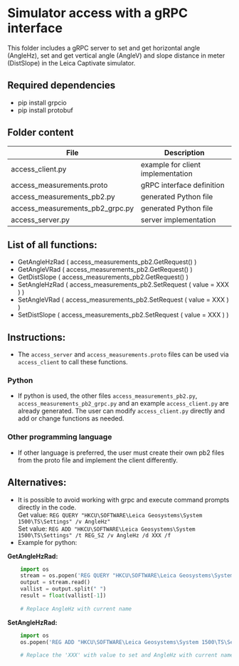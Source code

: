 # Simulator access with a gRPC interface
This folder includes a gRPC server to set and get horizontal angle (AngleHz), set and get vertical angle (AngleV) and slope distance in meter (DistSlope) in the Leica Captivate simulator.

## Required dependencies
  - pip install grpcio
  - pip install protobuf

## Folder content
| File | Description |
| ---- | ----------- |
| access_client.py | example for client implementation |
| access_measurements.proto | gRPC interface definition |
| access_measurements_pb2.py | generated Python file |
| access_measurements_pb2_grpc.py| generated Python file |
| access_server.py | server implementation |

## List of all functions:
  - GetAngleHzRad ( access_measurements_pb2.GetRequest() ) <br>
  - GetAngleVRad ( access_measurements_pb2.GetRequest() ) <br>
  - GetDistSlope ( access_measurements_pb2.GetRequest() ) <br>
  - SetAngleHzRad ( access_measurements_pb2.SetRequest ( value = XXX ) ) <br>
  - SetAngleVRad ( access_measurements_pb2.SetRequest ( value = XXX ) ) <br>
  - SetDistSlope ( access_measurements_pb2.SetRequest ( value = XXX ) ) <br>

## Instructions:
  - The `access_server` and `access_measurements.proto` files can be used via `access_client` to call these functions.

### Python
  - If python is used, the other files `access_measurements_pb2.py`, `access_measurements_pb2_grpc.py` and an example `access_client.py` are already generated. The user can modify `access_client.py` directly and add or change functions as needed.

### Other programming language
  - If other language is preferred, the user must create their own pb2 files from the proto file and implement the client differently.

## Alternatives:
  - It is possible to avoid working with grpc and execute command prompts directly in the code. <br>
  Get value: `REG QUERY "HKCU\SOFTWARE\Leica Geosystems\System 1500\TS\Settings" /v AngleHz"` <br>
  Set value: `REG ADD "HKCU\SOFTWARE\Leica Geosystems\System 1500\TS\Settings" /t REG_SZ /v AngleHz /d XXX /f` <br>
  - Example for python: <br>

**GetAngleHzRad:**
    
```python
    import os 
    stream = os.popen('REG QUERY "HKCU\SOFTWARE\Leica Geosystems\System 1500\TS\Settings" /v AngleHz"')
    output = stream.read()
    vallist = output.split(" ")
    result = float(vallist[-1])
    
    # Replace AngleHz with current name
```  
  
**SetAngleHzRad:**

```python
    import os
    os.popen('REG ADD "HKCU\SOFTWARE\Leica Geosystems\System 1500\TS\Settings" /t REG_SZ /v AngleHz /d XXX /f')
    
    # Replace the 'XXX' with value to set and AngleHz with current name
```

